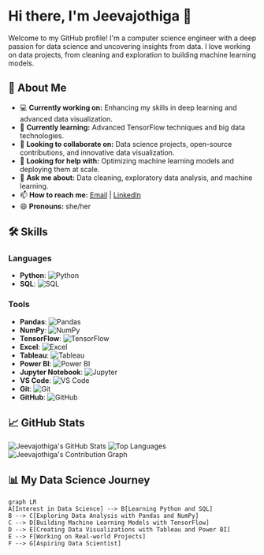 # Hi there, I'm Jeevajothiga 👋

Welcome to my GitHub profile! I'm a computer science engineer with a deep passion for data science and uncovering insights from data. I love working on data projects, from cleaning and exploration to building machine learning models.

## 🚀 About Me

- 💻 **Currently working on:** Enhancing my skills in deep learning and advanced data visualization.
- 🌱 **Currently learning:** Advanced TensorFlow techniques and big data technologies.
- 👯 **Looking to collaborate on:** Data science projects, open-source contributions, and innovative data visualization.
- 🤔 **Looking for help with:** Optimizing machine learning models and deploying them at scale.
- 💬 **Ask me about:** Data cleaning, exploratory data analysis, and machine learning.
- 📫 **How to reach me:** [Email](jojeevaviji@gmail.com) | [LinkedIn](https://www.linkedin.com/in/jeeva-jothiga-v-236a201a9/)
- 😄 **Pronouns:** she/her


## 🛠️ Skills

### Languages
- **Python**: ![Python](https://img.shields.io/badge/-Python-3776AB?style=flat&logo=python&logoColor=white)
- **SQL**: ![SQL](https://img.shields.io/badge/-SQL-4479A1?style=flat&logo=postgresql&logoColor=white)

### Tools
- **Pandas**: ![Pandas](https://img.shields.io/badge/-Pandas-150458?style=flat&logo=pandas&logoColor=white)
- **NumPy**: ![NumPy](https://img.shields.io/badge/-NumPy-013243?style=flat&logo=numpy&logoColor=white)
- **TensorFlow**: ![TensorFlow](https://img.shields.io/badge/-TensorFlow-FF6F00?style=flat&logo=tensorflow&logoColor=white)
- **Excel**: ![Excel](https://img.shields.io/badge/-Excel-217346?style=flat&logo=microsoft-excel&logoColor=white)
- **Tableau**: ![Tableau](https://img.shields.io/badge/-Tableau-E97627?style=flat&logo=tableau&logoColor=white)
- **Power BI**: ![Power BI](https://img.shields.io/badge/-Power%20BI-F2C811?style=flat&logo=power-bi&logoColor=white)
- **Jupyter Notebook**: ![Jupyter](https://img.shields.io/badge/-Jupyter-F37626?style=flat&logo=jupyter&logoColor=white)
- **VS Code**: ![VS Code](https://img.shields.io/badge/-VS%20Code-007ACC?style=flat&logo=visual-studio-code&logoColor=white)
- **Git**: ![Git](https://img.shields.io/badge/-Git-F05032?style=flat&logo=git&logoColor=white)
- **GitHub**: ![GitHub](https://img.shields.io/badge/-GitHub-181717?style=flat&logo=github&logoColor=white)

## 📈 GitHub Stats

![Jeevajothiga's GitHub Stats](https://github-readme-stats.vercel.app/api?username=Jeevajothiga&show_icons=true&theme=radical)
![Top Languages](https://github-readme-stats.vercel.app/api/top-langs/?username=Jeevajothiga&layout=compact&theme=radical)
![Jeevajothiga's Contribution Graph](https://github-profile-summary-cards.vercel.app/api/cards/profile-details?username=Jeevajothiga&theme=radical)

## 📊 My Data Science Journey

```mermaid
graph LR
A[Interest in Data Science] --> B[Learning Python and SQL]
B --> C[Exploring Data Analysis with Pandas and NumPy]
C --> D[Building Machine Learning Models with TensorFlow]
D --> E[Creating Data Visualizations with Tableau and Power BI]
E --> F[Working on Real-world Projects]
F --> G[Aspiring Data Scientist]



